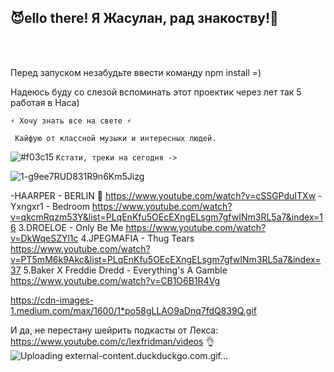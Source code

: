 <h2>😈ello there! Я Жасулан, рад знакоству!👋</h2> 
<br/>
<br/>

Перед запуском незабудьте ввести команду npm install =)


Надеюсь буду со слезой вспоминать этот проектик через лет так 5 работая в Наса)

    ⚡ Хочу знать все на свете ⚡

     Кайфую от классной музыки и интересных людей. 
     
![#f03c15](https://via.placeholder.com/15/f03c15/000000?text=+) `Кстати, треки на сегодня ->`



![1-g9ee7RUD831R9n6Km5Jizg](https://user-images.githubusercontent.com/68692894/91107563-64929680-e697-11ea-8674-717e57e3ab4e.gif)


  -HAARPER - BERLIN 🙉    https://www.youtube.com/watch?v=cSSGPduITXw 
    -Yxngxr1 - Bedroom       https://www.youtube.com/watch?v=qkcmRqzm53Y&list=PLqEnKfu5OEcEXngELsgm7gfwINm3RL5a7&index=16
    3.DROELOE - Only Be Me    https://www.youtube.com/watch?v=DkWqeSZYl1c 
    4.JPEGMAFIA - Thug Tears  https://www.youtube.com/watch?v=PT5mM6k9Akc&list=PLqEnKfu5OEcEXngELsgm7gfwINm3RL5a7&index=37
    5.Baker X Freddie Dredd - Everything's A Gamble https://www.youtube.com/watch?v=CB1O6B1R4Vg 
 
<a>https://cdn-images-1.medium.com/max/1600/1*po58gLLAO9aDnq7fdQ839Q.gif

И да, не перестану шейрить подкасты от Лекса: https://www.youtube.com/c/lexfridman/videos 👌
![Uploading external-content.duckduckgo.com.gif…]()

